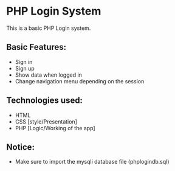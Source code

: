 # PHP Login System
 This is a basic PHP Login system.

## Basic Features:
- Sign in
- Sign up
- Show data when logged in
- Change navigation menu depending on the session

## Technologies used:
- HTML
- CSS [style/Presentation]
- PHP [Logic/Working of the app]

## Notice:
- Make sure to import the mysqli database file (phplogindb.sql)
